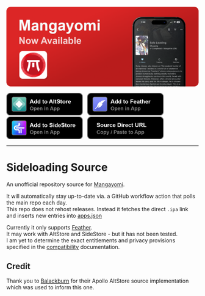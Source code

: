 <p align="center">
  <img src="images/header/readme_header.png" alt="Mangayomi Banner"/>
</p>

<a href="altstore://source?url=https://raw.githubusercontent.com/tanakrit-d/mangayomi-source/refs/heads/main/apps.json"><img src="images/buttons/altstore_button.png" width="200"></a>
&nbsp;
<a href="feather://source?url=https://raw.githubusercontent.com/tanakrit-d/mangayomi-source/refs/heads/main/apps.json"><img src="images/buttons/feather_button.png" width="200"></a>
&nbsp;
<a href="sidestore://source?url=https://raw.githubusercontent.com/tanakrit-d/mangayomi-source/refs/heads/main/apps.json"><img src="images/buttons/sidestore_button.png" width="200"></a>
&nbsp;
<a href="https://raw.githubusercontent.com/tanakrit-d/mangayomi-source/refs/heads/main/apps.json"><img src="images/buttons/url_button.png" width="200"></a>

-----

# Sideloading Source

An unofficial repository source for [Mangayomi](https://github.com/kodjodevf/mangayomi).

It will automatically stay up-to-date via. a GitHub workflow action that polls the main repo each day.  
This repo does not rehost releases. Instead it fetches the direct `.ipa` link and inserts new entries into [apps.json](apps.json)

Currently it only supports [Feather](https://github.com/khcrysalis/Feather).  
It may work with AltStore and SideStore - but it has not been tested.  
I am yet to determine the exact entitlements and privacy provisions specified in the [compatibility](https://faq.altstore.io/developers/make-a-source#app-permissions) documentation.

## Credit

Thank you to [Balackburn](https://github.com/Balackburn) for their Apollo AltStore source implementation which was used to inform this one.
